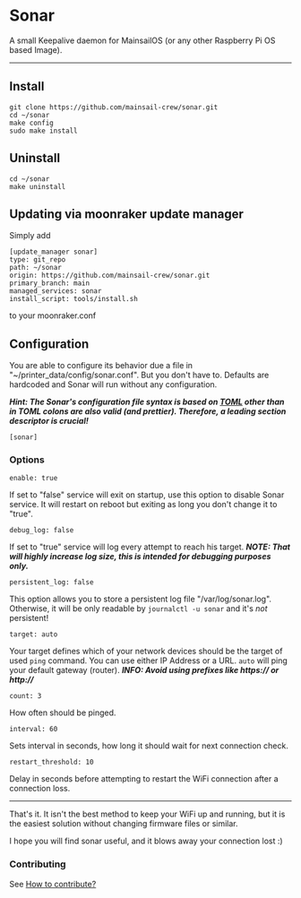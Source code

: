 # Sonar

A small Keepalive daemon for MainsailOS (or any other Raspberry Pi OS based
Image).

---

## Install

    git clone https://github.com/mainsail-crew/sonar.git
    cd ~/sonar
    make config
    sudo make install

## Uninstall

    cd ~/sonar
    make uninstall

## Updating via moonraker update manager

Simply add

    [update_manager sonar]
    type: git_repo
    path: ~/sonar
    origin: https://github.com/mainsail-crew/sonar.git
    primary_branch: main
    managed_services: sonar
    install_script: tools/install.sh

to your moonraker.conf

## Configuration

You are able to configure its behavior due a file in
"~/printer_data/config/sonar.conf". But you don't have to. Defaults are
hardcoded and Sonar will run without any configuration.

_**Hint: The Sonar's configuration file syntax is based on [TOML](https://toml.io/en/)
other than in TOML colons are also valid (and prettier). Therefore, a leading
section descriptor is crucial!**_

    [sonar]

### Options

    enable: true

If set to "false" service will exit on startup, use this option to disable Sonar
service. It will restart on reboot but exiting as long you don't change it to
"true".

    debug_log: false

If set to "true" service will log every attempt to reach his target.
**_NOTE: That will highly increase log size, this is intended for debugging
purposes only._**

    persistent_log: false

This option allows you to store a persistent log file "/var/log/sonar.log".
Otherwise, it will be only readable by `journalctl -u sonar` and it's _not_
persistent!

    target: auto

Your target defines which of your network devices should be the target of used
`ping` command. You can use either IP Address or a URL. `auto` will ping your
default gateway (router).
**_INFO: Avoid using prefixes like https:// or http://_**

    count: 3

How often should be pinged.

    interval: 60

Sets interval in seconds, how long it should wait for next connection check.

    restart_threshold: 10

Delay in seconds before attempting to restart the WiFi connection after a
connection loss.

---

That's it. It isn't the best method to keep your WiFi up and running, but it is
the easiest solution without changing firmware files or similar.

I hope you will find sonar useful, and it blows away your connection lost :)

### Contributing

See [How to contribute?](https://github.com/mainsail-crew/sonar/blob/main/.github/CONTRIBUTING.md)
